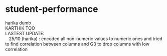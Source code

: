 # student-performance
harika dumb <br>
KARTHIK TOO <br>
LASTEST UPDATE: <br>
&nbsp;&nbsp;&nbsp;25/10 (harika) : encoded all non-numeric values to numeric ones and tried to find correlation between columns and G3 to drop columns with low correlation
